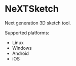 NeXTSketch
========

Next generation 3D sketch tool.

Supported platforms:
 * Linux
 * Windows
 * Android
 * iOS
 


